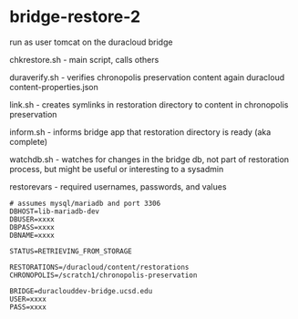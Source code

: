 # bridge-restore-2

run as user tomcat on the duracloud bridge

chkrestore.sh - main script, calls others

duraverify.sh - verifies chronopolis preservation content again duracloud content-properties.json

link.sh - creates symlinks in restoration directory to content in chronopolis preservation

inform.sh - informs bridge app that restoration directory is ready (aka complete)

watchdb.sh - watches for changes in the bridge db, not part of restoration process, but might be useful or interesting to a sysadmin

restorevars - required usernames, passwords, and values

```
# assumes mysql/mariadb and port 3306
DBHOST=lib-mariadb-dev
DBUSER=xxxx
DBPASS=xxxx
DBNAME=xxxx

STATUS=RETRIEVING_FROM_STORAGE

RESTORATIONS=/duracloud/content/restorations
CHRONOPOLIS=/scratch1/chronopolis-preservation

BRIDGE=duraclouddev-bridge.ucsd.edu
USER=xxxx
PASS=xxxx
```
